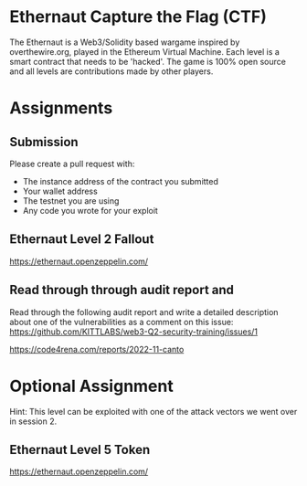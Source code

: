 # Ethernaut Capture the Flag (CTF)
The Ethernaut is a Web3/Solidity based wargame inspired by overthewire.org, played in the Ethereum Virtual Machine. Each level is a smart contract that needs to be 'hacked'. The game is 100% open source and all levels are contributions made by other players.

# Assignments

## Submission
Please create a pull request with:
- The instance address of the contract you submitted
- Your wallet address
- The testnet you are using
- Any code you wrote for your exploit

## Ethernaut Level 2 Fallout
https://ethernaut.openzeppelin.com/

## Read through through audit report and 

Read through the following audit report and write a detailed description about one of the vulnerabilities as a comment on this issue: https://github.com/KITTLABS/web3-Q2-security-training/issues/1


https://code4rena.com/reports/2022-11-canto


# Optional Assignment
Hint: This level can be exploited with one of the attack vectors we went over in session 2.
## Ethernaut Level 5 Token
https://ethernaut.openzeppelin.com/

